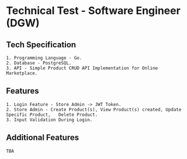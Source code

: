 # Technical Test - Software Engineer (DGW)

## Tech Specification

    1. Programming Language - Go.
    2. Database - PostgreSQL.
    3. API - Simple Product CRUD API Implementation for Online Marketplace.

## Features

    1. Login Feature - Store Admin -> JWT Token.
    2. Store Admin - Create Product(s), View Product(s) created, Update Specific Product,   Delete Product.
    3. Input Validation During Login.

## Additional Features

    TBA